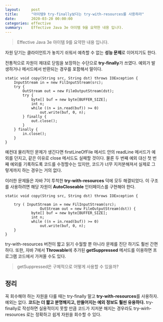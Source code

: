 ```yaml
---
layout:     post
title:      "아이템9 try-finally보다는 try-with-resources를 사용하라"
date:       2020-03-20 00:00:00
categories: effective
summary:    Effective Java 3e 아이템 9을 요약한 내용 입니다.
---
```


> Effective Java 3e 아이템 9를 요약한 내용 입니다.

자원 닫기는 클라이언트가 놓치기 쉬워서 예측할 수 없는 **성능 문제**로 이어지기도 한다. 

전통적으로 자원이 제대로 닫힘을 보장하는 수단으로 **try-finally**가 쓰였다. 예외가 발생하거나 메서드에서 반환되는 경우를 포함해서 말이다. 

    static void copy(String src, String dst) throws IOException {
    	InputStream in = new FilInputStream(src);
    	try {
    		OutStream out = new FileOutputStream(dst);
    		try {
    			byte[] buf = new byte[BUFFER_SIZE];
    			int n;
    			while ((n = in.read(buf)) >= 0)
    				out.write(buf, 0, n);
    		} finally {
    			out.close();
    		}
    	} finally {
    		in.close();
    	}
    }

예컨대 물리적인 문제가 생긴다면 firstLineOfFile 메서드 안의 readLine 메서드가 예외를 던지고, 같은 이유로 close 메서드도 실패할 것이다. 물론 두 번째 예외 대신 첫 번째 예외를 기록하도록 코드를 수정할수는 있지만, 코드가 너무 지저분해져서 실제로 그렇게까지 하는 경우는 거의 없다. 

이러한 문제들은 자바 7이 투척한 **try-with-resources** 덕에 모두 해결되었다. 이 구조를 사용하려면 해당 자원이 **AutoCloseable** 인터페이스를 구현해야 한다. 

    static void copy(String src, String dst) throws IOException {
    	
    	try ( InputStream in = new FilInputStream(src);
    				OutStream out = new FileOutputStream(dst)) {
    			byte[] buf = new byte[BUFFER_SIZE];
    			int n;
    			while ((n = in.read(buf)) >= 0)
    				out.write(buf, 0, n);
    	}
    } 

try-with-resources 버전이 짧고 읽기 수월할 뿐 아니라 문제를 진단 하기도 훨씬 간편하다. 또한, 자바 7에서 **Throwable**에 추가된 **getSuppressed** 메서드를 이용하면 프로그램 코드에서 가져올 수도 있다. 

> getSuppressed은 구체적으로 어떻게 사용할 수 있을까?

## 정리

꼭 회수해야 하는 자원을 다룰 때는 try-finally 말고 **try-with-resources**를 사용하자. 예외는 없다. **코드는 더 짧고 분명해지고, 만들어지는 예외 정보도 훨씬 유용하다.** try-finally로 작성하면 실용적이지 못할 만큼 코드가 지저분 해지는 경우라도 try-wirh-resources 로는 정확하고 쉽게 자원을 회수할 수 있다.